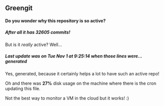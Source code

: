 ## Greengit

#### Do you wonder why this repository is so active?

##### After all it has 32605 commits!

But is it *really* active? Well...

##### Last update was on Tue Nov 1 at 9:25:14 when those lines were... generated

Yes, generated, because it certainly helps a lot to have such an active repo!

Oh and there was **27%** disk usage on the machine
where there is the cron updating this file.

Not the best way to monitor a VM in the cloud but it works! :)
